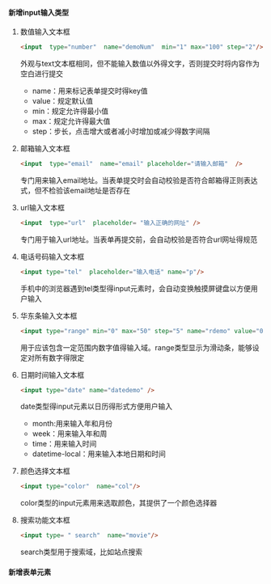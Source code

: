 #### 新增input输入类型

1. 数值输入文本框

   ```html
   <input  type="number"  name="demoNum"  min="1" max="100" step="2"/>		
   ```

   外观与text文本框相同，但不能输入数值以外得文字，否则提交时将内容作为空白进行提交

   - name：用来标记表单提交时得key值
   - value：规定默认值
   - min：规定允许得最小值
   - max：规定允许得最大值
   - step：步长，点击增大或者减小时增加或减少得数字间隔

2. 邮箱输入文本框

   ```html
   <input  type="email"  name="email" placeholder="请输入邮箱"  />
   ```

   专门用来输入email地址。当表单提交时会自动校验是否符合邮箱得正则表达式，但不检验该email地址是否存在

3. url输入文本框

   ```html
   <input  type="url"  placeholder= "输入正确的网址" />
   ```

   专门用于输入url地址。当表单再提交前，会自动校验是否符合url网址得规范

4. 电话号码输入文本框

   ```html
   <input type="tel"  placeholder="输入电话" name="p"/> 
   ```

   手机中的浏览器遇到tel类型得input元素时，会自动变换触摸屏键盘以方便用户输入

5. 华东条输入文本框

   ```html
   <input type="range" min="0" max="50" step="5" name="rdemo" value="0" />
   ```

   用于应该包含一定范围内数字值得输入域。range类型显示为滑动条，能够设定对所有数字得限定

6. 日期时间输入文本框

   ```html
   <input type="date" name="datedemo" />
   ```

   date类型得input元素以日历得形式方便用户输入

   - month:用来输入年和月份
   - week：用来输入年和周
   - time：用来输入时间
   - datetime-local：用来输入本地日期和时间

7. 颜色选择文本框

   ```html
   <input type="color"  name="col"/>
   ```

   color类型的input元素用来选取颜色，其提供了一个颜色选择器

8. 搜索功能文本框

   ```html
   <input type= " search"  name="movie"/>
   ```

   search类型用于搜索域，比如站点搜索

#### 新增表单元素


